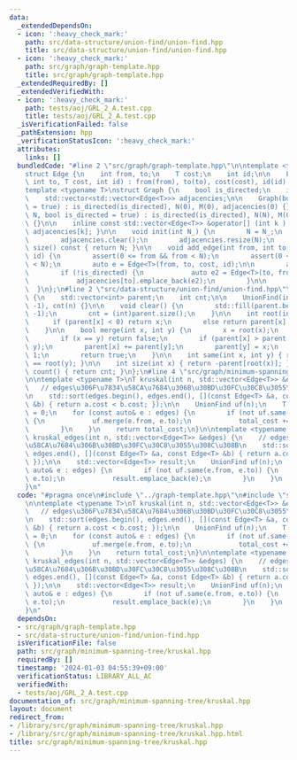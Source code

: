 ```yaml
---
data:
  _extendedDependsOn:
  - icon: ':heavy_check_mark:'
    path: src/data-structure/union-find/union-find.hpp
    title: src/data-structure/union-find/union-find.hpp
  - icon: ':heavy_check_mark:'
    path: src/graph/graph-template.hpp
    title: src/graph/graph-template.hpp
  _extendedRequiredBy: []
  _extendedVerifiedWith:
  - icon: ':heavy_check_mark:'
    path: tests/aoj/GRL_2_A.test.cpp
    title: tests/aoj/GRL_2_A.test.cpp
  _isVerificationFailed: false
  _pathExtension: hpp
  _verificationStatusIcon: ':heavy_check_mark:'
  attributes:
    links: []
  bundledCode: "#line 2 \"src/graph/graph-template.hpp\"\n\ntemplate <typename T>\n\
    struct Edge {\n    int from, to;\n    T cost;\n    int id;\n\n    Edge(int from,\
    \ int to, T cost, int id) : from(from), to(to), cost(cost), id(id) {}\n};\n\n\
    template <typename T>\nstruct Graph {\n    bool is_directed;\n    int N, M;\n\
    \    std::vector<std::vector<Edge<T>>> adjacencies;\n\n    Graph(bool is_directed\
    \ = true) : is_directed(is_directed), N(0), M(0), adjacencies(0) {}\n\n    Graph(int\
    \ N, bool is_directed = true) : is_directed(is_directed), N(N), M(0), adjacencies(N)\
    \ {}\n\n    inline const std::vector<Edge<T>> &operator[] (int k ) const {return\
    \ adjacencies[k]; }\n\n    void init(int N_) {\n        N = N_;\n        M = 0;\n\
    \        adjacencies.clear();\n        adjacencies.resize(N);\n    }\n\n    int\
    \ size() const { return N; }\n\n    void add_edge(int from, int to, T cost, int\
    \ id) {\n        assert(0 <= from && from < N);\n        assert(0 <= to && to\
    \ < N);\n        auto e = Edge<T>(from, to, cost, id);\n\n        adjacencies[from].emplace_back(e);\n\
    \        if (!is_directed) {\n            auto e2 = Edge<T>(to, from, cost, id);\n\
    \            adjacencies[to].emplace_back(e2);\n        }\n\n        M++;\n  \
    \  }\n};\n#line 2 \"src/data-structure/union-find/union-find.hpp\"\n\nstruct UnionFind\
    \ {\n    std::vector<int> parent;\n    int cnt;\n\n    UnionFind(int n) : parent(n,\
    \ -1), cnt(n) {}\n\n    void clear() {\n        std::fill(parent.begin(), parent.end(),\
    \ -1);\n        cnt = (int)parent.size();\n    }\n\n    int root(int x) {\n  \
    \      if (parent[x] < 0) return x;\n        else return parent[x] = root(parent[x]);\n\
    \    }\n\n    bool merge(int x, int y) {\n        x = root(x);\n        y = root(y);\n\
    \        if (x == y) return false;\n        if (parent[x] > parent[y]) std::swap(x,\
    \ y);\n        parent[x] += parent[y];\n        parent[y] = x;\n        cnt -=\
    \ 1;\n        return true;\n    }\n\n    int same(int x, int y) { return root(x)\
    \ == root(y); }\n\n    int size(int x) { return -parent[root(x)]; }\n\n    int\
    \ count() { return cnt; }\n};\n#line 4 \"src/graph/minimum-spanning-tree/kruskal.hpp\"\
    \n\ntemplate <typename T>\nT kruskal(int n, std::vector<Edge<T>> &edges) {\n \
    \   // edges\u306F\u7834\u58CA\u7684\u306B\u30BD\u30FC\u30C8\u3055\u308C\u308B\
    \n    std::sort(edges.begin(), edges.end(), [](const Edge<T> &a, const Edge<T>\
    \ &b) { return a.cost < b.cost; });\n\n    UnionFind uf(n);\n    T total_cost\
    \ = 0;\n    for (const auto& e : edges) {\n        if (not uf.same(e.from, e.to))\
    \ {\n            uf.merge(e.from, e.to);\n            total_cost += e.cost;\n\
    \        }\n    }\n    return total_cost;\n}\n\ntemplate <typename T>\nstd::vector<Edge<T>>\
    \ kruskal_edges(int n, std::vector<Edge<T>> &edges) {\n    // edges\u306F\u7834\
    \u58CA\u7684\u306B\u30BD\u30FC\u30C8\u3055\u308C\u308B\n    std::sort(edges.begin(),\
    \ edges.end(), [](const Edge<T> &a, const Edge<T> &b) { return a.cost < b.cost;\
    \ });\n\n    std::vector<Edge<T>> result;\n    UnionFind uf(n);\n    for (const\
    \ auto& e : edges) {\n        if (not uf.same(e.from, e.to)) {\n            uf.merge(e.from,\
    \ e.to);\n            result.emplace_back(e);\n        }\n    }\n    return result;\n\
    }\n"
  code: "#pragma once\n#include \"../graph-template.hpp\"\n#include \"src/data-structure/union-find/union-find.hpp\"\
    \n\ntemplate <typename T>\nT kruskal(int n, std::vector<Edge<T>> &edges) {\n \
    \   // edges\u306F\u7834\u58CA\u7684\u306B\u30BD\u30FC\u30C8\u3055\u308C\u308B\
    \n    std::sort(edges.begin(), edges.end(), [](const Edge<T> &a, const Edge<T>\
    \ &b) { return a.cost < b.cost; });\n\n    UnionFind uf(n);\n    T total_cost\
    \ = 0;\n    for (const auto& e : edges) {\n        if (not uf.same(e.from, e.to))\
    \ {\n            uf.merge(e.from, e.to);\n            total_cost += e.cost;\n\
    \        }\n    }\n    return total_cost;\n}\n\ntemplate <typename T>\nstd::vector<Edge<T>>\
    \ kruskal_edges(int n, std::vector<Edge<T>> &edges) {\n    // edges\u306F\u7834\
    \u58CA\u7684\u306B\u30BD\u30FC\u30C8\u3055\u308C\u308B\n    std::sort(edges.begin(),\
    \ edges.end(), [](const Edge<T> &a, const Edge<T> &b) { return a.cost < b.cost;\
    \ });\n\n    std::vector<Edge<T>> result;\n    UnionFind uf(n);\n    for (const\
    \ auto& e : edges) {\n        if (not uf.same(e.from, e.to)) {\n            uf.merge(e.from,\
    \ e.to);\n            result.emplace_back(e);\n        }\n    }\n    return result;\n\
    }\n"
  dependsOn:
  - src/graph/graph-template.hpp
  - src/data-structure/union-find/union-find.hpp
  isVerificationFile: false
  path: src/graph/minimum-spanning-tree/kruskal.hpp
  requiredBy: []
  timestamp: '2024-01-03 04:55:39+09:00'
  verificationStatus: LIBRARY_ALL_AC
  verifiedWith:
  - tests/aoj/GRL_2_A.test.cpp
documentation_of: src/graph/minimum-spanning-tree/kruskal.hpp
layout: document
redirect_from:
- /library/src/graph/minimum-spanning-tree/kruskal.hpp
- /library/src/graph/minimum-spanning-tree/kruskal.hpp.html
title: src/graph/minimum-spanning-tree/kruskal.hpp
---
```

